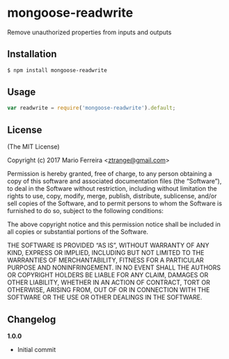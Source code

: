 # mongoose-readwrite

Remove unauthorized properties from inputs and outputs

## Installation
```bash
$ npm install mongoose-readwrite
```

## Usage
```js
var readwrite = require('mongoose-readwrite').default;
```


## License

(The MIT License)

Copyright (c) 2017 Mario Ferreira &lt;ztrange@gmail.com&gt;

Permission is hereby granted, free of charge, to any person obtaining a copy of this software and associated documentation files (the “Software”), to deal in the Software without restriction, including without limitation the rights to use, copy, modify, merge, publish, distribute, sublicense, and/or sell copies of the Software, and to permit persons to whom the Software is furnished to do so, subject to the following conditions:

The above copyright notice and this permission notice shall be included in all copies or substantial portions of the Software.

THE SOFTWARE IS PROVIDED “AS IS”, WITHOUT WARRANTY OF ANY KIND, EXPRESS OR IMPLIED, INCLUDING BUT NOT LIMITED TO THE WARRANTIES OF MERCHANTABILITY, FITNESS FOR A PARTICULAR PURPOSE AND NONINFRINGEMENT. IN NO EVENT SHALL THE AUTHORS OR COPYRIGHT HOLDERS BE LIABLE FOR ANY CLAIM, DAMAGES OR OTHER LIABILITY, WHETHER IN AN ACTION OF CONTRACT, TORT OR OTHERWISE, ARISING FROM, OUT OF OR IN CONNECTION WITH THE SOFTWARE OR THE USE OR OTHER DEALINGS IN THE SOFTWARE.

## Changelog

**1.0.0**
 * Initial commit
